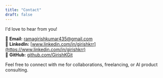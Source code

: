 ```yaml
---
title: "Contact"
draft: false
---
```


I'd love to hear from you!

📧 **Email:** ramagirishkumar435@gmail.com  
🔗 **LinkedIn:** [www.linkedin.com/in/girishkrr](https://www.linkedin.com/in/girishkrr)  
💼 **GitHub:** [github.com/GirishKGit](https://github.com/GirishKGit)

Feel free to connect with me for collaborations, freelancing, or AI product consulting.
